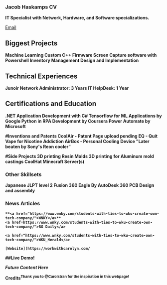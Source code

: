 ### Jacob Haskamps CV

<b> IT Specialist with Network, Hardware, and Software specializations. </b>
  
[Email](mailto:ejakehaskamp@gmail.com)
  
## Biggest Projects
  <b>Machine Learning 
  <b>Custom C++ Firmware 
  <b>Screen Capture software with Powershell
  <b>Inventory Management Design and Implementation 
  
## Technical Experiences
  <b>Junoir Network Administrator: 3 Years
  <b>IT HelpDesk: 1 Year 
  
## Certifications and Education
  <b>.NET Application Development with C#
 <b> Tensorflow for ML Applications by Google 
  <b>Python in RPA Development by Coursera
  <b>Power Automate by Microsoft
  
#Inventions and Patents
  <b>CoolAir - Patent Page upload pending
  <b>EQ - Quit Vape for Nicotine Addiction
 <b> AirBox - Personal Cooling Device "Later beaten by Sony's Reon cooler" 
 
  
#Side Projects 
 <b>3D printing Resin Molds 
 <b>3D printing for Aluminum mold castings
 <b>CoolHat
 <b>Minecraft Server(s)
  
### Other Skillsets
  <p>Japanese JLPT level 2 
  <b> Fusion 360 
  <b>Eagle By AutoDesk 360 
  <b>PCB Design and assembly 
  
  
### News Articles 
    
    **<a href="https://www.wnky.com/students-with-ties-to-wku-create-own-tech-company/">WNKY</a>**
    <a href=https://www.wnky.com/students-with-ties-to-wku-create-own-tech-company/">BG Daily</a>
                                                                                    <a href="https://www.wnky.com/students-with-ties-to-wku-create-own-tech-company/">WKU_Herald</a>
                                                                                    [Website](https://workwithcarolyn.com/
    
##Live Demo! 

*Future Content Here*
    
Credits<sup>Thank you to @Carolstran for the inspiration in this webpage!</sup>
